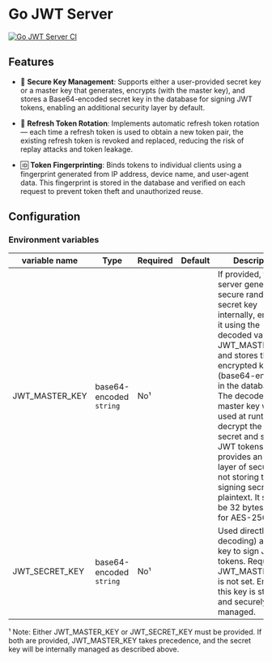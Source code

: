 # Go JWT Server

[![Go JWT Server CI](https://github.com/spdeepak/go-jwt-server/actions/workflows/go.yml/badge.svg)](https://github.com/spdeepak/go-jwt-server/actions/workflows/go.yml)

## Features

* 🔐 **Secure Key Management**: Supports either a user-provided secret key or a master key that generates, encrypts (with the master key), and stores a Base64-encoded secret key in the database for signing JWT tokens, enabling an additional security layer by default.

* 🔁 **Refresh Token Rotation**: Implements automatic refresh token rotation — each time a refresh token is used to obtain a new token pair, the existing refresh token is revoked and replaced, reducing the risk of replay attacks and token leakage.

* 🆔 **Token Fingerprinting**: Binds tokens to individual clients using a fingerprint generated from IP address, device name, and user-agent data. This fingerprint is stored in the database and verified on each request to prevent token theft and unauthorized reuse.


## Configuration

### Environment variables

| variable name  | Type                    | Required | Default | Description                                                                                                                                                                                                                                                                                                                                                                                                                      |
|----------------|-------------------------|----------|---------|----------------------------------------------------------------------------------------------------------------------------------------------------------------------------------------------------------------------------------------------------------------------------------------------------------------------------------------------------------------------------------------------------------------------------------|
| JWT_MASTER_KEY | base64-encoded `string` | No¹      |         | If provided, the server generates a secure random secret key internally, encrypts it using the decoded value of JWT_MASTER_KEY, and stores the encrypted key (base64-encoded) in the database. The decoded master key will be used at runtime to decrypt the stored secret and sign JWT tokens. This provides an extra layer of security by not storing the signing secret in plaintext. It should be 32 bytes long for AES-256. |
| JWT_SECRET_KEY | base64-encoded `string` | No¹      |         | Used directly (after decoding) as the key to sign JWT tokens. Required if JWT_MASTER_KEY is not set. Ensure this key is strong and securely managed.                                                                                                                                                                                                                                                                             |

¹ Note: Either JWT_MASTER_KEY or JWT_SECRET_KEY must be provided. If both are provided, JWT_MASTER_KEY takes precedence,
and the secret key will be internally managed as described above.
